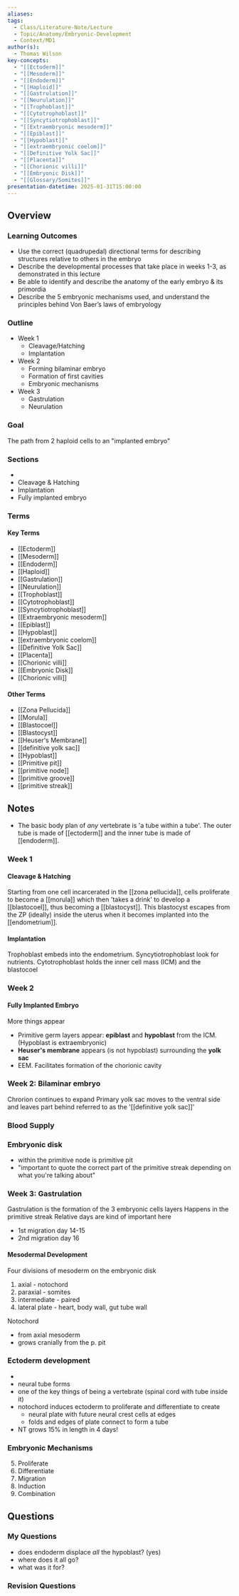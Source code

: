 ```yaml
---
aliases: 
tags:
  - Class/Literature-Note/Lecture
  - Topic/Anatomy/Embryonic-Development
  - Context/MD1
author(s):
  - Thomas Wilson
key-concepts:
  - "[[Ectoderm]]"
  - "[[Mesoderm]]"
  - "[[Endoderm]]"
  - "[[Haploid]]"
  - "[[Gastrulation]]"
  - "[[Neurulation]]"
  - "[[Trophoblast]]"
  - "[[Cytotrophoblast]]"
  - "[[Syncytiotrophoblast]]"
  - "[[Extraembryonic mesoderm]]"
  - "[[Epiblast]]"
  - "[[Hypoblast]]"
  - "[[extraembryonic coelom]]"
  - "[[Definitive Yolk Sac]]"
  - "[[Placenta]]"
  - "[[Chorionic villi]]"
  - "[[Embryonic Disk]]"
  - "[[Glossary/Somites]]"
presentation-datetime: 2025-01-31T15:00:00
---
```


## Overview
### Learning Outcomes
- Use the correct (quadrupedal) directional terms for describing structures relative to others in the embryo
- Describe the developmental processes that take place in weeks 1-3, as demonstrated in this lecture
- Be able to identify and describe the anatomy of the early embryo & its primordia
- Describe the 5 embryonic mechanisms used, and understand the principles behind Von Baer’s laws of embryology

### Outline
- Week 1
	- Cleavage/Hatching
	- Implantation
- Week 2
	- Forming bilaminar embryo
	- Formation of first cavities
	- Embryonic mechanisms
- Week 3
	- Gastrulation
	- Neurulation
### Goal
The path from 2 haploid cells to an "implanted embryo"

### Sections
- 
- Cleavage & Hatching
- Implantation
- Fully implanted embryo
### Terms
#### Key Terms
- [[Ectoderm]]                
- [[Mesoderm]]                
- [[Endoderm]]                
- [[Haploid]]                 
- [[Gastrulation]]            
- [[Neurulation]]             
- [[Trophoblast]]             
- [[Cytotrophoblast]]         
- [[Syncytiotrophoblast]]     
- [[Extraembryonic mesoderm]] 
- [[Epiblast]]                
- [[Hypoblast]]               
- [[extraembryonic coelom]]   
- [[Definitive Yolk Sac]]     
- [[Placenta]]                
- [[Chorionic villi]]         
- [[Embryonic Disk]]
- [[Chorionic villi]]

#### Other Terms
- [[Zona Pellucida]]
- [[Morula]]
- [[Blastocoel]]
- [[Blastocyst]]
- [[Heuser's Membrane]]
- [[definitive yolk sac]]
- [[Hypoblast]]
- [[Primitive pit]]
- [[primitive node]]
- [[primitive groove]]
- [[primitive streak]]

## Notes
- The basic body plan of *any* vertebrate is 'a tube within a tube'. The outer tube is made of [[ectoderm]] and the inner tube is made of [[endoderm]].

### Week  1
#### Cleavage & Hatching
Starting from one cell incarcerated in the [[zona pellucida]], cells proliferate to become a [[morula]] which then 'takes a drink' to develop a [[blastocoel]], thus becoming a [[blastocyst]]. This blastocyst escapes from the ZP (ideally) inside the uterus when it becomes implanted into the [[endometrium]].

#### Implantation
Trophoblast embeds into the endometrium. Syncytiotrophoblast look for nutrients. Cytotrophoblast holds the inner cell mass (ICM) and the blastocoel

### Week 2
#### Fully Implanted Embryo
More things appear
- Primitive germ layers appear: **epiblast** and **hypoblast** from the ICM. (Hypoblast is extraembryonic)
- **Heuser's membrane** appears (is not hypoblast) surrounding the **yolk sac**
- EEM. Facilitates formation of the chorionic cavity
### Week 2: Bilaminar embryo
Chrorion continues to expand
Primary yolk sac moves to the ventral side and leaves part behind referred to as the '[[definitive yolk sac]]'

### Blood Supply

### Embryonic disk
- within the primitive node is primitive pit
- "important to quote the correct part of the primitive streak depending on what you're talking about"

### Week 3: Gastrulation
Gastrulation is the formation of the 3 embryonic cells layers
Happens in the primitive streak
Relative days are kind of important here
- 1st migration day 14-15
- 2nd migration day 16
#### Mesodermal Development
Four divisions of mesoderm on the embryonic disk
1. axial - notochord
2. paraxial - somites
3. intermediate - paired
4. lateral plate - heart, body wall, gut tube wall

Notochord 
- from axial mesoderm
- grows cranially from the p. pit

### Ectoderm development
- 
- neural tube forms
- one of the key things of being a vertebrate (spinal cord with tube inside it)
- notochord induces ectoderm to proliferate and differentiate to create
	- neural plate with future neural crest cells at edges
	- folds and edges of plate connect to form a tube
- NT grows 15% in length in 4 days!



### Embryonic Mechanisms
5. Proliferate
6. Differentiate
7. Migration
8. Induction
9. Combination


## Questions

### My Questions
- does endoderm displace *all* the hypoblast? (yes) 
- where does it all go? 
- what was it for?
### Revision Questions